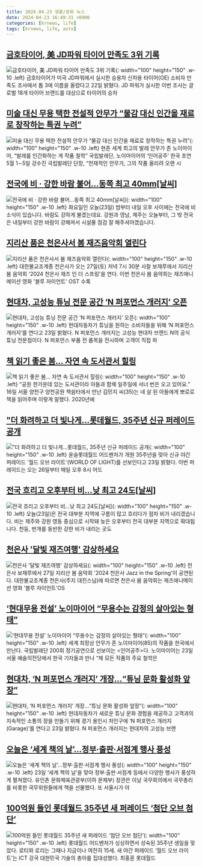```yaml
---
title: 2024.04.23 생활/문화 뉴스
date: 2024-04-23 16:49:31 +0900
categories: [krnews, life]
tags: [krnews, life, auto]
---
```

## [금호타이어, 美 JD파워 타이어 만족도 3위 기록](https://n.news.naver.com/mnews/article/029/0002869180)

![금호타이어, 美 JD파워 타이어 만족도 3위 기록](https://mimgnews.pstatic.net/image/origin/029/2024/04/22/2869180.jpg?type=nf220_150){: width="100" height="150" .w-10 .left}
금호타이어가 미국 JD파워에서 실시한 승용차 신차용 타이어(OE) 소비자 만족도 조사에서 톱 3에 이름을 올렸다고 22일 밝혔다. JD 파워가 실시한 이번 조사는 글로벌 18개 타이어 브랜드를 대상으로 타이어의 승차

## [미술 대신 무용 택한 전설적 안무가 “물감 대신 인간을 재료로 창작하는 특권 누려”](https://n.news.naver.com/mnews/article/022/0003926709)

![미술 대신 무용 택한 전설적 안무가 “물감 대신 인간을 재료로 창작하는 특권 누려”](https://mimgnews.pstatic.net/image/origin/022/2024/04/23/3926709.jpg?type=nf220_150){: width="100" height="150" .w-10 .left}
현존 세계 최고의 발레 안무가 존 노이마이어, “발레를 인간화하는 게 작품 철학” 국립발레단, 노이마이어의 ‘인어공주’ 한국 초연 5월 1∼5일 강수진 국립발레단 단장, “천재적인 안무가, 그의 작품 올리려 오랜 시

## [전국에 비 · 강한 바람 불어…동쪽 최고 40mm[날씨]](https://n.news.naver.com/mnews/article/055/0001149216)

![전국에 비 · 강한 바람 불어…동쪽 최고 40mm[날씨]](https://mimgnews.pstatic.net/image/origin/055/2024/04/23/1149216.jpg?type=nf220_150){: width="100" height="150" .w-10 .left}
화요일인 오늘(23일) 밤부터 내일 오후 사이에는 전국에 비 소식이 있습니다. 바람도 강하게 불겠는데요. 강원과 영남, 제주는 오늘부터, 그 밖 전국은 내일부터 강한 바람이 강해져서 시설물 점검 잘 해주셔야겠습니다.

## [지리산 품은 천은사서 봄 재즈음악회 열린다](https://n.news.naver.com/mnews/article/016/0002298991)

![지리산 품은 천은사서 봄 재즈음악회 열린다](https://mimgnews.pstatic.net/image/origin/016/2024/04/23/2298991.jpg?type=nf220_150){: width="100" height="150" .w-10 .left}
대한불교조계종 천은사가 오는 27일(토) 저녁 7시 30분 사찰 보재루에서 지리산 봄 음악회 '2024 천은사 재즈 인 더 스프링'을 연다. 이번 천은사 봄 음악회는 재즈애니메이션 영화 '블루 자이언트' OST 수록

## [현대차, 고성능 튜닝 전문 공간 ‘N 퍼포먼스 개러지’ 오픈](https://n.news.naver.com/mnews/article/032/0003292197)

![현대차, 고성능 튜닝 전문 공간 ‘N 퍼포먼스 개러지’ 오픈](https://mimgnews.pstatic.net/image/origin/032/2024/04/23/3292197.jpg?type=nf220_150){: width="100" height="150" .w-10 .left}
현대자동차가 튜닝을 원하는 소비자들을 위해 ‘N 퍼포먼스 개러지’를 연다고 23일 밝혔다. N 퍼포먼스 개러지는 고성능 현대차 브랜드 N의 공식 튜닝 전문점이다. N 퍼포먼스 부품 전 품목을 전시하며 고객이 직접 파

## [책 읽기 좋은 봄… 자연 속 도서관서 힐링](https://n.news.naver.com/mnews/article/020/0003560579)

![책 읽기 좋은 봄… 자연 속 도서관서 힐링](https://mimgnews.pstatic.net/image/origin/020/2024/04/23/3560579.jpg?type=nf220_150){: width="100" height="150" .w-10 .left}
“공원 한가운데 있는 도서관이라 아들과 함께 일주일에 서너 번은 오고 있어요.” 16일 서울 양천구 양천공원 책쉼터에서 만난 김민지 씨(35)는 네 살 된 아들에게 뽀로로 책을 읽어주며 이렇게 말했다. 2020년에

## ["더 화려하고 더 빛나게…롯데월드, 35주년 신규 퍼레이드 공개](https://n.news.naver.com/mnews/article/421/0007498028)

!["더 화려하고 더 빛나게…롯데월드, 35주년 신규 퍼레이드 공개](https://mimgnews.pstatic.net/image/origin/421/2024/04/23/7498028.jpg?type=nf220_150){: width="100" height="150" .w-10 .left}
윤슬롯데월드 어드벤처가 개원 35주년을 맞아 신규 야간 퍼레이드 '월드 오브 라이트'(WORLD OF LIGHT)를 선보인다고 23일 밝혔다. 이번 퍼레이드는 오는 26일부터 매일 오후 8시 어드

## [전국 흐리고 오후부터 비…낮 최고 24도[날씨]](https://n.news.naver.com/mnews/article/437/0000389618)

![전국 흐리고 오후부터 비…낮 최고 24도[날씨]](https://mimgnews.pstatic.net/image/origin/437/2024/04/23/389618.jpg?type=nf220_150){: width="100" height="150" .w-10 .left}
오늘(23일)은 전국 대부분 지역에 구름이 많고 흐리다가 점차 비가 내리겠습니다. 비는 제주와 강원 영동 중심으로 시작돼 늦은 오후부터 전국 대부분 지역으로 확대됩니다. 천둥, 번개를 동반한 강한 비가 내리는 곳도

## [천은사 '달빛 재즈여행' 감상하세요](https://n.news.naver.com/mnews/article/003/0012508038)

![천은사 '달빛 재즈여행' 감상하세요](https://mimgnews.pstatic.net/image/origin/003/2024/04/23/12508038.jpg?type=nf220_150){: width="100" height="150" .w-10 .left}
천은사 보재루에서 27일 지리산 봄 음악회 '2024 천은사 Jazz in the Spring'이 공연된다. 대한불교조계종 천은사(주지 대진스님)에 따르면 천은사 봄 음악회는 재즈애니메이션 영화 '블루 자이언트'OS

## [‘현대무용 전설’ 노이마이어 “무용수는 감정의 살아있는 형태”](https://n.news.naver.com/mnews/article/032/0003292259)

![‘현대무용 전설’ 노이마이어 “무용수는 감정의 살아있는 형태”](https://mimgnews.pstatic.net/image/origin/032/2024/04/23/3292259.jpg?type=nf220_150){: width="100" height="150" .w-10 .left}
세계 최정상 안무가 존 노이마이어(85)의 작품을 한국에서 만난다. 국립발레단 200회 정기공연으로 선보이는 <인어공주>다. 노이마이어는 23일 서울 예술의전당에서 한국 기자들과 만나 “제 모든 작품의 주요 철학은

## [현대차, ‘N 퍼포먼스 개러지’ 개장…“튜닝 문화 활성화 앞장”](https://n.news.naver.com/mnews/article/016/0002298563)

![현대차, ‘N 퍼포먼스 개러지’ 개장…“튜닝 문화 활성화 앞장”](https://mimgnews.pstatic.net/image/origin/016/2024/04/23/2298563.jpg?type=nf220_150){: width="100" height="150" .w-10 .left}
현대자동차가 새로운 튜닝 문화 경험을 제공하고 고객과의 지속적인 소통의 장을 만들기 위해 경기 용인시 처인구에 ‘N 퍼포먼스 개러지(Garage)’를 연다고 23일 밝혔다. N 퍼포먼스 개러지는 현대차의 고성능 브랜

## [오늘은 ‘세계 책의 날’…정부·출판·서점계 행사 풍성](https://n.news.naver.com/mnews/article/028/0002686564)

![오늘은 ‘세계 책의 날’…정부·출판·서점계 행사 풍성](https://mimgnews.pstatic.net/image/origin/028/2024/04/23/2686564.jpg?type=nf220_150){: width="100" height="150" .w-10 .left}
23일 ‘세계 책의 날’을 맞아 정부·출판·서점계 등에서 다양한 행사가 풍성하게 펼쳐졌다. 유인촌 문화체육관광부(이하 문체부) 장관은 이날 국무회의에서 국무총리를 비롯한 국무위원들에게 책을 선물했다. 또 서울시가 야

## [100억원 들인 롯데월드 35주년 새 퍼레이드 ‘첨단 오브 첨단’](https://n.news.naver.com/mnews/article/016/0002298998)

![100억원 들인 롯데월드 35주년 새 퍼레이드 ‘첨단 오브 첨단’](https://mimgnews.pstatic.net/image/origin/016/2024/04/23/2298998.jpg?type=nf220_150){: width="100" height="150" .w-10 .left}
롯데월드 어드벤처가 싱싱하면서 성숙된 35주년 생일을 맞았다. 로티와 로리는 그때나 지금이나 여전히 15세. 새 야간 퍼레이드 ‘월드 오브 라이트’는 ICT 강국 대한민국 기술의 총아를 집대성했다. 최홍훈 롯데월드

